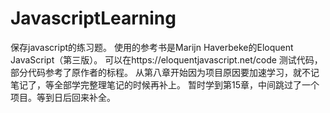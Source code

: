 # JavascriptLearning
保存javascript的练习题。
使用的参考书是Marijn Haverbeke的Eloquent JavaScript（第三版）。
可以在https://eloquentjavascript.net/code 测试代码，部分代码参考了原作者的标程。
从第八章开始因为项目原因要加速学习，就不记笔记了，等全部学完整理笔记的时候再补上。
暂时学到第15章，中间跳过了一个项目。等到日后回来补全。